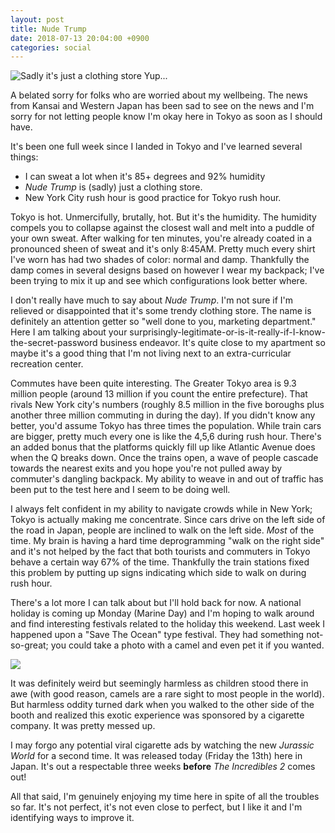 ```yaml
---
layout: post
title: Nude Trump
date: 2018-07-13 20:04:00 +0900
categories: social
---
```

<img src="https://i.imgur.com/uvOmVFM.jpg" class="align-center" 
alt="Sadly it's just a clothing store"> 
Yup...

A belated sorry for folks who are worried about my wellbeing. The news from
Kansai and Western Japan has been sad to see on the news and I'm sorry for not
letting people know I'm okay here in Tokyo as soon as I should have.

It's been one full week since I landed in Tokyo and I've learned several things:
* I can sweat a lot when it's 85+ degrees and 92% humidity
* <i>Nude Trump</i> is (sadly) just a clothing store.
* New York City rush hour is good practice for Tokyo rush hour. 

Tokyo is hot. Unmercifully, brutally, hot. But it's the humidity. The humidity 
compels you to collapse against the closest wall and melt into a puddle of your
own sweat. After walking for ten minutes, you're already coated in a pronounced 
sheen of sweat and it's only 8:45AM. Pretty much every shirt I've worn has had 
two shades of color: normal and damp. Thankfully the damp comes in several 
designs based on however I wear my backpack; I've been trying to mix it up and 
see which configurations look better where. 

I don't really have much to say about <i>Nude Trump</i>. I'm not sure if I'm
relieved or disappointed that it's some trendy clothing store. The name is
definitely an attention getter so "well done to you, marketing department." 
Here I am talking about your surprisingly-legitimate-or-is-it-really-if-I-know-the-secret-password
business endeavor. It's quite close to my apartment so maybe it's a good thing
that I'm not living next to an extra-curricular recreation center. 

Commutes have been quite interesting. The Greater Tokyo area is 9.3 million
people (around 13 million if you count the entire prefecture). That rivals 
New York city's numbers (roughly 8.5 million in the five boroughs plus another
three million commuting in during the day). If you didn't know any better, you'd
assume Tokyo has three times the population. While train cars are bigger, pretty
much every one is like the 4,5,6 during rush hour. There's an added bonus that
the platforms quickly fill up like Atlantic Avenue does when the Q breaks down. 
Once the trains open, a wave of people cascade towards the nearest exits and you 
hope you're not pulled away by commuter's dangling backpack. My ability to weave
in and out of traffic has been put to the test here and I seem to be doing well.

I always felt confident in my ability to navigate crowds while in New York; 
Tokyo is actually making me concentrate. Since cars drive on the left side of 
the road in Japan, people are inclined to walk on the left side. <i>Most</i> of the time.
My brain is having a hard time deprogramming "walk on the right side" and it's 
not helped by the fact that both tourists and commuters in Tokyo behave a certain
way 67% of the time. Thankfully the train stations fixed this problem by putting 
up signs indicating which side to walk on during rush hour.

There's a lot more I can talk about but I'll hold back for now. A national 
holiday is coming up Monday (Marine Day) and I'm hoping to walk around and find 
interesting festivals related to the holiday this weekend. Last week I happened 
upon a "Save The Ocean" type festival. They had something not-so-great; you 
could take a photo with a camel and even pet it if you wanted. 

<img src="https://i.imgur.com/9jpaxmP.jpg" class="align-center">

It was definitely weird but seemingly harmless as children stood there in awe 
(with good reason, camels are a rare sight to most people in the world). But harmless oddity
turned dark when you walked to the other side of the booth and realized this 
exotic experience was sponsored by a cigarette company. It was pretty messed up.


I may forgo any potential viral cigarette ads by watching the new <i>Jurassic World</i> 
for a second time. It was released today (Friday the 13th) here in Japan. It's 
out a respectable three weeks <b>before</b> <i>The Incredibles 2</i> comes out!

All that said, I'm genuinely enjoying my time here in spite of all the troubles
so far. It's not perfect, it's not even close to perfect, but I like it and 
I'm identifying ways to improve it.

